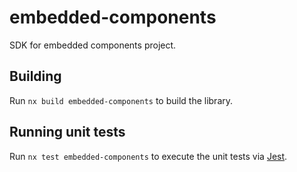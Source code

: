 # embedded-components

SDK for embedded components project.

## Building

Run `nx build embedded-components` to build the library.

## Running unit tests

Run `nx test embedded-components` to execute the unit tests via [Jest](https://jestjs.io).
